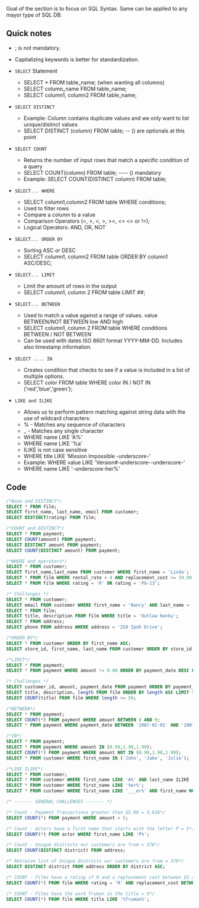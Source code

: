 Goal of the section is to focus on SQL Syntax. Same can be applied to any mayor type of SQL DB.

## Quick notes
- ; is not mandatory.
- Capitalizing keywords is better for standardization.

- `SELECT` Statement
	- SELECT * FROM table_name; (when wanting all columns)
	- SELECT column_name FROM table_name;
	- SELECT column1, column2 FROM table_name;
- `SELECT DISTINCT`
	- Example: Column contains duplicate values and we only want to list unique/distinct values
	- SELECT DISTINCT (column) FROM table; -- () are optionals at this point
- `SELECT COUNT`
	- Returns the number of input rows that match a specific condition of a query
	- SELECT COUNT(column) FROM table; ---- () mandatory
	- Example: SELECT COUNT(DISTINCT column) FROM table;
- `SELECT... WHERE`
	- SELECT column1,column2 FROM table WHERE conditions;
	- Used to filter rows
	- Compare a column to a value
	- Comparison Operators (=, >, <, >, >=, <= <> or !=); 
	- Logical Operators: AND, OR, NOT
- `SELECT... ORDER BY`
	- Sorting ASC or DESC
	- SELECT column1, column2 FROM table ORDER BY column1 ASC/DESC;
- `SELECT... LIMIT`
	- Limit the amount of rows in the output
	- SELECT column1, column 2 FROM table LIMIT ##;
- `SELECT... BETWEEN`
	- Used to match a value against a range of values. value BETWEEN/NOT BETWEEN low AND high
	- SELECT column1, column 2 FROM table WHERE conditions BETWEEN / NOT BETWEEN
	- Can be used with dates ISO 8601 format YYYY-MM-DD. Includes also timestamp information.
- `SELECT .... IN`
	- Creates condition that checks to see if a value is included in a list of multiple options.
	- SELECT color FROM table WHERE color IN / NOT IN ('red','blue','green');
- `LIKE and ILIKE`
	- Allows us to perform pattern matching against string data with the use of wildcard characters:
	- % - Matches any sequence of characters
	- _ - Matches any single character
	- WHERE name LIKE 'A%'
	- WHERE name LIKE '%a'
	- ILIKE is not case sensitive
	- WHERE title LIKE 'Mission Impossible -underscore-'
	- Example: WHERE value LIKE 'Version#-underscore--underscore-'
	- WHERE name LIKE '-underscore-her%'

## Code
```sql
/*Base and DISTINCT*/
SELECT * FROM film;
SELECT first_name, last_name, email FROM customer;
SELECT DISTINCT(rating) FROM film;

/*COUNT and DISTINCT*/
SELECT * FROM payment;
SELECT COUNT(amount) FROM payment;
SELECT DISTINCT amount FROM payment;
SELECT COUNT(DISTINCT amount) FROM payment;

/*WHERE and operators*/
SELECT * FROM customer;
SELECT first_name,last_name FROM customer WHERE first_name = 'Linda';
SELECT * FROM film WHERE rental_rate > 4 AND replacement_cost >= 19.99 AND rating = 'R';
SELECT * FROM film WHERE rating = 'R' OR rating = 'PG-13';

/* Challenges */
SELECT * FROM customer;
SELECT email FROM customer WHERE first_name = 'Nancy' AND last_name = 'Thomas';
SELECT * FROM film;
SELECT title, description FROM film WHERE title = 'Outlaw Hanky';
SELECT * FROM address;
SELECT phone FROM address WHERE address = '259 Ipoh Drive';

/*ORDER BY*/
SELECT * FROM customer ORDER BY first_name ASC;
SELECT store_id, first_name, last_name FROM customer ORDER BY store_id DESC, first_name ASC;

/*LIMIT*/
SELECT * FROM payment;
SELECT * FROM payment WHERE amount != 0.00 ORDER BY payment_date DESC LIMIT 5;

/* Challenges */
SELECT customer_id, amount, payment_date FROM payment ORDER BY payment_date ASC LIMIT 10;
SELECT title, description, length FROM film ORDER BY length ASC LIMIT 5;
SELECT COUNT(title) FROM film WHERE length <= 50;

/*BETWEEN*/
SELECT * FROM payment;
SELECT COUNT(*) FROM payment WHERE amount BETWEEN 8 AND 9;
SELECT * FROM payment WHERE payment_date BETWEEN '2007-02-01' AND '2007-02-15';

/*IN*/
SELECT * FROM payment;
SELECT * FROM payment WHERE amount IN (0.99,1.98,1.99);
SELECT COUNT(*) FROM payment WHERE amount NOT IN (0.99,1.98,1.99);
SELECT * FROM customer WHERE first_name IN ('John', 'Jake', 'Julie');

/*LIKE ILIKE*/
SELECT * FROM customer;
SELECT * FROM customer WHERE first_name LIKE 'A%' AND last_name ILIKE '%s';
SELECT * FROM customer WHERE first_name LIKE '%er%';
SELECT * FROM customer WHERE first_name LIKE '___er%' AND first_name NOT LIKE 'Rob%';

/* ------- GENERAL CHALLENGES ------- */

/* Count - Payment Transactions greater than $5.00 = 3,618*/
SELECT COUNT(*) FROM payment WHERE amount > 5;

/* Count - Actors have a first name that starts with the letter P = 5*/
SELECT COUNT(*) FROM actor WHERE first_name LIKE 'P%';

/* Count - Unique districts our customers are from = 378*/
SELECT COUNT(DISTINCT district) FROM address;

/* Retreive list of Unique districts our customers are from = 378*/
SELECT DISTINCT district FROM address ORDER BY district ASC;

/* COUNT - Films have a rating if R and a replacement cost between $5 and $15 = */
SELECT COUNT(*) FROM film WHERE rating = 'R' AND replacement_cost BETWEEN 5 AND 15;

/* COUNT - Films have the word Truman in the title = 5*/
SELECT COUNT(*) FROM film WHERE title LIKE '%Truman%';

```

